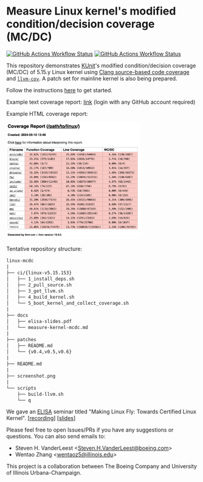 # Measure Linux kernel's modified condition/decision coverage (MC/DC)

[![GitHub Actions Workflow Status](https://img.shields.io/github/actions/workflow/status/xlab-uiuc/linux-mcdc/llvm-trunk.yml?label=LLVM%20trunk)](https://github.com/xlab-uiuc/linux-mcdc/actions/workflows/llvm-trunk.yml)
[![GitHub Actions Workflow Status](https://img.shields.io/github/actions/workflow/status/xlab-uiuc/linux-mcdc/llvm-18.yml?label=LLVM%2018)](https://github.com/xlab-uiuc/linux-mcdc/actions/workflows/llvm-18.yml)

This repository demonstrates [KUnit](https://docs.kernel.org/dev-tools/kunit/index.html)'s
modified condition/decision coverage (MC/DC) of 5.15.y Linux kernel using
[Clang source-based code coverage](https://clang.llvm.org/docs/SourceBasedCodeCoverage.html)
and [`llvm-cov`](https://llvm.org/docs/CommandGuide/llvm-cov.html). A patch set
for mainline kernel is also being prepared.

<!--
Primary
development of the kernel patch set is being performed in the [xlab-uiuc/llvm-cov](https://github.com/xlab-uiuc/linux-cov)
project.
-->

Follow the instructions [here](docs/measure-kernel-mcdc.md) to get started.

Example text coverage report: [link](https://github.com/xlab-uiuc/linux-mcdc/actions/runs/10013137034/job/27681036852#step:8:7) (login with any GitHub account required)

Example HTML coverage report:

<img src="screenshot.png" width="70%">

Tentative repository structure:

```text
linux-mcdc
|
├── ci/{linux-v5.15.153}
│   ├── 1_install_deps.sh
│   ├── 2_pull_source.sh
│   ├── 3_get_llvm.sh
│   ├── 4_build_kernel.sh
│   └── 5_boot_kernel_and_collect_coverage.sh
|
├── docs
│   ├── elisa-slides.pdf
│   └── measure-kernel-mcdc.md
|
├── patches
│   ├── README.md
│   └── {v0.4,v0.5,v0.6}
|
├── README.md
|
├── screenshot.png
|
└── scripts
    ├── build-llvm.sh
    └── q
```

We gave an [ELISA](https://elisa.tech/) seminar titled "Making Linux Fly: Towards Certified Linux
Kernel".
[[recording](https://elisa.tech/blog/2024/05/28/making-linux-fly-towards-certified-linux-kernel/)]
[[slides](./docs/elisa-slides.pdf)]

Please feel free to open Issues/PRs if you have any suggestions or questions.
You can also send emails to:

- Steven H. VanderLeest \<Steven.H.VanderLeest@boeing.com\>
- Wentao Zhang \<wentaoz5@illinois.edu\>

This project is a collaboration between The Boeing Company and University of
Illinois Urbana-Champaign.
